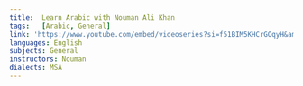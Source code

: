 ```yaml
---
title:  Learn Arabic with Nouman Ali Khan
tags:   [Arabic, General]
link: 'https://www.youtube.com/embed/videoseries?si=f51BIM5KHCrGOqyH&amp;list=PLKW7bHK47XVkecYLDauSfZfKWHQnenz5O'
languages: English
subjects: General
instructors: Nouman
dialects: MSA
---
```

